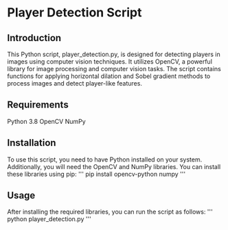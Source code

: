 # Player Detection Script

## Introduction
This Python script, player_detection.py, is designed for detecting players in images using computer vision techniques. It utilizes OpenCV, a powerful library for image processing and computer vision tasks. The script contains functions for applying horizontal dilation and Sobel gradient methods to process images and detect player-like features.

## Requirements
Python 3.8
OpenCV
NumPy

## Installation

To use this script, you need to have Python installed on your system. Additionally, you will need the OpenCV and NumPy libraries. You can install these libraries using pip:
'''
pip install opencv-python numpy
'''

## Usage

After installing the required libraries, you can run the script as follows:
'''
python player_detection.py
'''

